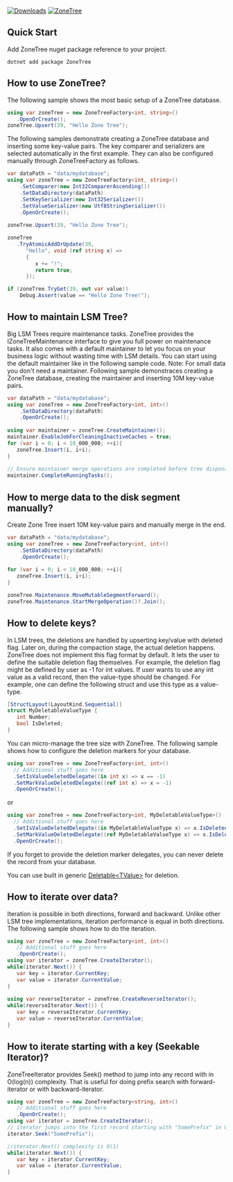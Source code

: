 [![Downloads](https://img.shields.io/nuget/dt/ZoneTree?style=for-the-badge&labelColor=319e12&color=55c212)](https://www.nuget.org/packages/ZoneTree/) [![ZoneTree](https://img.shields.io/github/stars/koculu/ZoneTree?style=for-the-badge&logo=github&label=github&color=f1c400&labelColor=454545&logoColor=ffffff)](https://github.com/koculu/ZoneTree)

## Quick Start
Add ZoneTree nuget package reference to your project.
```shell
dotnet add package ZoneTree 
```

## How to use ZoneTree?
The following sample shows the most basic setup of a ZoneTree database.

```C#
using var zoneTree = new ZoneTreeFactory<int, string>()
   .OpenOrCreate();
zoneTree.Upsert(39, "Hello Zone Tree");
```

The following samples demonstrate creating a ZoneTree database and inserting some key-value pairs.
The key comparer and serializers are selected automatically in the first example.
They can also be configured manually through ZoneTreeFactory as follows.

```C#
var dataPath = "data/mydatabase";
using var zoneTree = new ZoneTreeFactory<int, string>()
    .SetComparer(new Int32ComparerAscending())
    .SetDataDirectory(dataPath)
    .SetKeySerializer(new Int32Serializer())
    .SetValueSerializer(new Utf8StringSerializer())
    .OpenOrCreate();
    
zoneTree.Upsert(39, "Hello Zone Tree");

zoneTree
   .TryAtomicAddOrUpdate(39, 
      "Hello", void (ref string x) => 
      {
         x += "!";
         return true;
      });

if (zoneTree.TryGet(39, out var value))
    Debug.Assert(value == "Hello Zone Tree!");
```

## How to maintain LSM Tree?
Big LSM Trees require maintenance tasks. ZoneTree provides the IZoneTreeMaintenance interface to give you full power on maintenance tasks.
It also comes with a default maintainer to let you focus on your business logic without wasting time with LSM details.
You can start using the default maintainer like in the following sample code.
Note: For small data you don't need a maintainer.
Following sample demonstraces creating a ZoneTree database, creating the maintainer and inserting 10M key-value pairs.
```C#
var dataPath = "data/mydatabase";
using var zoneTree = new ZoneTreeFactory<int, int>()
    .SetDataDirectory(dataPath)
    .OpenOrCreate();
    
using var maintainer = zoneTree.CreateMaintainer();
maintainer.EnableJobForCleaningInactiveCaches = true;
for (var i = 0; i < 10_000_000; ++i){
   zoneTree.Insert(i, i+i);
}
 
// Ensure maintainer merge operations are completed before tree disposal.
maintainer.CompleteRunningTasks();
```

## How to merge data to the disk segment manually?
Create Zone Tree insert 10M key-value pairs and manually merge in the end.
```C#
var dataPath = "data/mydatabase";
using var zoneTree = new ZoneTreeFactory<int, int>()
    .SetDataDirectory(dataPath)
    .OpenOrCreate();
    
for (var i = 0; i < 10_000_000; ++i){
   zoneTree.Insert(i, i+i);
}

zoneTree.Maintenance.MoveMutableSegmentForward();
zoneTree.Maintenance.StartMergeOperation()?.Join();
```

## How to delete keys?
In LSM trees, the deletions are handled by upserting key/value with deleted flag.
Later on, during the compaction stage, the actual deletion happens.
ZoneTree does not implement this flag format by default. It lets the user to define the suitable deletion flag themselves.
For example, the deletion flag might be defined by user as -1 for int values.
If user wants to use any int value as a valid record, then the value-type should be changed.
For example, one can define the following struct and use this type as a value-type.
```c#
[StructLayout(LayoutKind.Sequential)]
struct MyDeletableValueType {
   int Number; 
   bool IsDeleted; 
}
```
You can micro-manage the tree size with ZoneTree.
The following sample shows how to configure the deletion markers for your database.
```c#
using var zoneTree = new ZoneTreeFactory<int, int>()
  // Additional stuff goes here
  .SetIsValueDeletedDelegate((in int x) => x == -1)
  .SetMarkValueDeletedDelegate((ref int x) => x = -1)
  .OpenOrCreate();  
```
or
```c#
using var zoneTree = new ZoneTreeFactory<int, MyDeletableValueType>()
  // Additional stuff goes here
  .SetIsValueDeletedDelegate((in MyDeletableValueType x) => x.IsDeleted)
  .SetMarkValueDeletedDelegate((ref MyDeletableValueType x) => x.IsDeleted = true)
  .OpenOrCreate();  
```
If you forget to provide the deletion marker delegates, you can never delete the record from your database.

You can use built in generic [Deletable&lt;TValue&gt;](/docs/ZoneTree/api/Tenray.ZoneTree.PresetTypes.Deletable-1.html) for deletion.

## How to iterate over data?

Iteration is possible in both directions, forward and backward.
Unlike other LSM tree implementations, iteration performance is equal in both directions.
The following sample shows how to do the iteration.
```c#
using var zoneTree = new ZoneTreeFactory<int, int>()
   // Additional stuff goes here
   .OpenOrCreate();
using var iterator = zoneTree.CreateIterator();
while(iterator.Next()) {
   var key = iterator.CurrentKey;
   var value = iterator.CurrentValue;
} 
 
using var reverseIterator = zoneTree.CreateReverseIterator();
while(reverseIterator.Next()) {
   var key = reverseIterator.CurrentKey;
   var value = reverseIterator.CurrentValue;
}
```

## How to iterate starting with a key (Seekable Iterator)?

ZoneTreeIterator provides Seek() method to jump into any record with in O(log(n)) complexity.
That is useful for doing prefix search with forward-iterator or with backward-iterator.
```c#
using var zoneTree = new ZoneTreeFactory<string, int>()
   // Additional stuff goes here
   .OpenOrCreate();
using var iterator = zoneTree.CreateIterator();
// iterator jumps into the first record starting with "SomePrefix" in O(log(n)) complexity. 
iterator.Seek("SomePrefix");

//iterator.Next() complexity is O(1)
while(iterator.Next()) {
   var key = iterator.CurrentKey;
   var value = iterator.CurrentValue;
} 
```